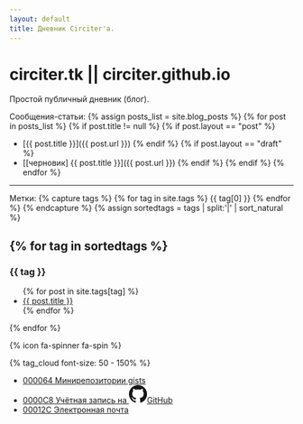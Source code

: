 ```yaml
---
layout: default
title: Дневник Circiter'а.
---
```


# circiter.tk || circiter.github.io

Простой публичный дневник (блог).

Сообщения-статьи:
{% assign posts_list = site.blog_posts %}
{% for post in posts_list %}
    {% if post.title != null %}
        {% if post.layout == "post" %}
* [{{ post.title }}]({{ post.url }})
        {% endif %}
        {% if post.layout == "draft" %}
* [[черновик] {{ post.title }}]({{ post.url }})
        {% endif %}
    {% endif %}
{% endfor %}

----------
Метки:
{% capture tags %}
    {% for tag in site.tags %}
        {{ tag[0] }}
    {% endfor %}
{% endcapture %}
{% assign sortedtags = tags | split:'|' | sort_natural %}

{% for tag in sortedtags %}
    <h3 id="{{ tag }}">{{ tag }}</h3>
    <ul>
    {% for post in site.tags[tag] %}
        <li><a href="{{ post.url }}">{{ post.title }}</a></li>
    {% endfor %}
    </ul>
{% endfor %}
----------

{% icon fa-spinner fa-spin %}

{% tag_cloud font-size: 50 - 150% %}

- [000064 Минирепозитории gists](https://gist.github.com/Circiter/)
- [0000C8 Учётная запись на <img src="/public/images/github-mark.png" />GitHub](https://github.com/Circiter)
- [00012C Электронная почта](mailto:xcirciter@gmail.com)
